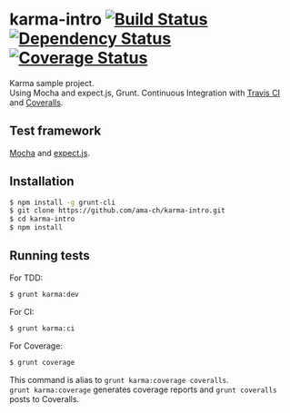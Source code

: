 karma-intro [![Build Status](https://travis-ci.org/ama-ch/karma-intro.png?branch=master)](https://travis-ci.org/ama-ch/karma-intro) [![Dependency Status](https://david-dm.org/ama-ch/karma-intro.png)](https://david-dm.org/ama-ch/karma-intro) [![Coverage Status](https://coveralls.io/repos/ama-ch/karma-intro/badge.png)](https://coveralls.io/r/ama-ch/karma-intro?branch=coveralls-setting)
===========

Karma sample project.  
Using Mocha and expect.js, Grunt. Continuous Integration with [Travis CI](https://travis-ci.org/) and [Coveralls](https://coveralls.io/).

## Test framework

[Mocha](http://visionmedia.github.io/mocha/) and [expect.js](https://github.com/LearnBoost/expect.js/).

## Installation

```bash
$ npm install -g grunt-cli
$ git clone https://github.com/ama-ch/karma-intro.git
$ cd karma-intro
$ npm install
```

## Running tests

For TDD:

```bash
$ grunt karma:dev
```

For CI:

```bash
$ grunt karma:ci
```

For Coverage:

```bash
$ grunt coverage
```

This command is alias to `grunt karma:coverage coveralls`.  
`grunt karma:coverage` generates coverage reports and `grunt coveralls` posts to Coveralls.
